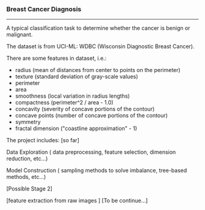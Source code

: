 ### Breast Cancer Diagnosis

---

A typical classification task to determine whether the cancer is benign or malignant.

The dataset is from UCI-ML: WDBC (Wisconsin Diagnostic Breast Cancer).

There are some features in dataset, i.e.:

- radius (mean of distances from center to points on the perimeter)
- texture (standard deviation of gray-scale values)
- perimeter
- area
- smoothness (local variation in radius lengths)
- compactness (perimeter^2 / area - 1.0)
- concavity (severity of concave portions of the contour)
- concave points (number of concave portions of the contour)
- symmetry 
- fractal dimension ("coastline approximation" - 1)



The project includes: [so far]

Data Exploration ( data preprocessing, feature selection, dimension reduction, etc...)

Model Construction ( sampling methods to solve imbalance, tree-based methods, etc...)



[Possible Stage 2] 

[feature extraction from raw images ] [To be continue...]